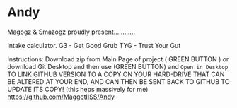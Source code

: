 # Andy
Magogz & Smazogz proudly present............

Intake calculator.
G3 - Get Good Grub
TYG - Trust Your Gut

Instructions:  Download zip from Main Page of project ( GREEN BUTTON )
or download Git Desktop and then use (GREEN BUTTON) and `Open in Desktop` TO 
LINK GITHUB VERSION TO A COPY ON YOUR HARD-DRIVE THAT CAN BE ALTERED AT YOUR 
END, AND  CAN THEN BE SENT BACK TO GITHUB TO UPDATE ITS COPY! (this heps 
massively for me) 
https://github.com/MaggotIISS/Andy 
